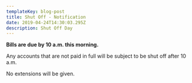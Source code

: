```yaml
---
templateKey: blog-post
title: Shut Off - Notification
date: 2019-04-24T14:30:03.295Z
description: Shut Off Day
---
```

**Bills are due by 10 a.m. this morning.**

Any accounts that are not paid in full will be subject to be shut off after 10 a.m.

No extensions will be given.
